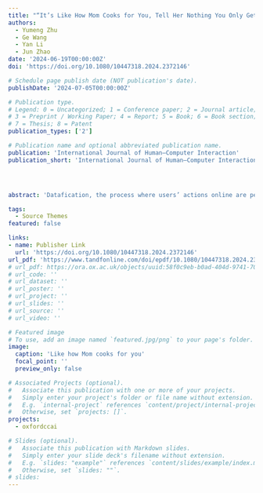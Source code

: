 ```yaml
---
title: "“It’s Like How Mom Cooks for You, Tell Her Nothing You Only Get Chicken Soup.”: Understanding Children’s Perception of Datafication Online in China"
authors:
  - Yumeng Zhu
  - Ge Wang
  - Yan Li
  - Jun Zhao
date: '2024-06-19T00:00:00Z'
doi: 'https://doi.org/10.1080/10447318.2024.2372146'

# Schedule page publish date (NOT publication's date).
publishDate: '2024-07-05T00:00:00Z'

# Publication type.
# Legend: 0 = Uncategorized; 1 = Conference paper; 2 = Journal article;
# 3 = Preprint / Working Paper; 4 = Report; 5 = Book; 6 = Book section;
# 7 = Thesis; 8 = Patent
publication_types: ['2']

# Publication name and optional abbreviated publication name.
publication: 'International Journal of Human–Computer Interaction'
publication_short: 'International Journal of Human–Computer Interaction'




abstract: 'Datafication, the process where users’ actions online are pervasively recorded, tracked, aggregated, analysed, and exploited by online services in multiple ways, is becoming increasingly common today. However, we know little about how children, especially non-Western children, perceive such practices. Through one-to-one semi-structured interviews with 36 children aged 11–14 from Chinese middle schools, we examined how Chinese children perceive datafication practices. We identified three knowledge gaps in children’s current perceptions of datafication practices online, including their lack of recognition of (i) their data ownership, (ii) data being transmitted across platforms, and (iii) datafication could go beyond video recommendation and include inferences and profiling of their personal aspects. Through contextualising these observations within the Chinese context and its unique online ecosystem, we identified cultural traits in Chinese children’s perceptions of datafication. We drew on education theories to discuss how to support the future digital literacy development and design online platforms for Chinese children.'

tags:
  - Source Themes
featured: false

links:
- name: Publisher Link
  url: 'https://doi.org/10.1080/10447318.2024.2372146'
url_pdf: 'https://www.tandfonline.com/doi/epdf/10.1080/10447318.2024.2372146?needAccess=true'
# url_pdf: https://ora.ox.ac.uk/objects/uuid:58f0c9eb-b0ad-404d-9741-70d553f011f2/download_file?file_format=application%2Fpdf&safe_filename=Wang_et_al_2022_dont_make_assumptions.pdf&type_of_work=Conference+item
# url_code: ''
# url_dataset: ''
# url_poster: ''
# url_project: ''
# url_slides: ''
# url_source: ''
# url_video: ''

# Featured image
# To use, add an image named `featured.jpg/png` to your page's folder.
image:
  caption: 'Like how Mom cooks for you'
  focal_point: ''
  preview_only: false

# Associated Projects (optional).
#   Associate this publication with one or more of your projects.
#   Simply enter your project's folder or file name without extension.
#   E.g. `internal-project` references `content/project/internal-project/index.md`.
#   Otherwise, set `projects: []`.
projects:
  - oxfordccai

# Slides (optional).
#   Associate this publication with Markdown slides.
#   Simply enter your slide deck's filename without extension.
#   E.g. `slides: "example"` references `content/slides/example/index.md`.
#   Otherwise, set `slides: ""`.
# slides:
---
```


<!-- {{% callout note %}}
Click the _Cite_ button above to demo the feature to enable visitors to import publication metadata into their reference management software.
{{% /callout %}} -->

<!-- Supplementary notes can be added here, including [code and math](https://wowchemy.com/docs/content/writing-markdown-latex/).
 -->
